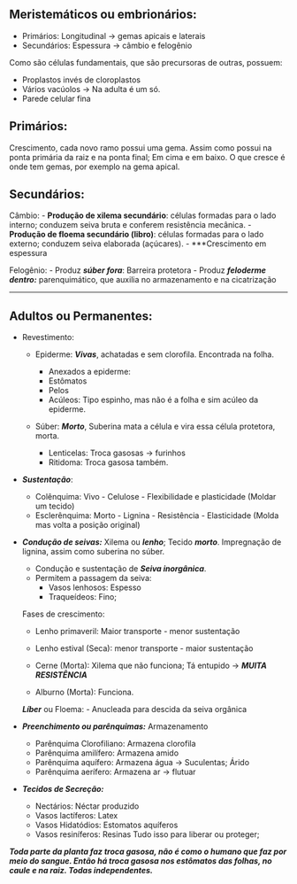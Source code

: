 ## Meristemáticos ou embrionários:

- Primários: Longitudinal -> gemas apicais e laterais
- Secundários: Espessura  -> câmbio e felogênio 

Como são células fundamentais, que são precursoras de outras, possuem:
- Proplastos invés de cloroplastos
- Vários vacúolos -> Na adulta é um só.
- Parede celular fina


## Primários: 

Crescimento, cada novo ramo possui uma gema. Assim como possui na ponta primária da raiz e na ponta final; Em cima e em baixo.
O que cresce é onde tem gemas, por exemplo na gema apical. 

## Secundários:

Câmbio: 
	- **Produção de xilema secundário**: células formadas para o lado interno; conduzem seiva bruta e conferem resistência mecânica.
	- **Produção de floema secundário (libro)**: células formadas para o lado externo; conduzem seiva elaborada (açúcares).
	- ***Crescimento em espessura

Felogênio:
	- Produz ***súber fora***: Barreira protetora
	- Produz ***feloderme dentro:*** parenquimático, que auxilia no armazenamento e na cicatrização 

---

## Adultos ou Permanentes:

- Revestimento:
	- Epiderme: ***Vivas***, achatadas e sem clorofila. Encontrada na folha.
		- Anexados a epiderme:
		- Estômatos 
		- Pelos
		- Acúleos: Tipo espinho, mas não é a folha e sim acúleo da epiderme.

	- Súber: ***Morto***, Suberina mata a célula e vira essa célula protetora, morta. 
		- Lenticelas: Troca gasosas -> furinhos
		- Ritidoma: Troca gasosa também.

- ***Sustentação***:
	- Colênquima: Vivo - Celulose - Flexibilidade e plasticidade (Moldar um tecido)
	- Esclerênquima: Morto - Lignina - Resistência - Elasticidade (Molda mas volta a posição original)

- ***Condução de seivas:*** Xilema ou ***lenho***; Tecido ***morto***. Impregnação de lignina, assim como suberina no súber.
	- Condução e sustentação de ***Seiva inorgânica***.
	- Permitem a passagem da seiva:
		- Vasos lenhosos: Espesso  
		- Traqueídeos: Fino; 

	Fases de crescimento:
	- Lenho primaveril: Maior transporte - menor sustentação
	- Lenho estival (Seca): menor transporte - maior sustentação

	- Cerne (Morta): Xilema que não funciona; Tá entupido -> ***MUITA RESISTÊNCIA***
	- Alburno (Morta): Funciona.

	***Líber*** ou Floema:
		- Anucleada para descida da seiva orgânica

- ***Preenchimento ou parênquimas:*** Armazenamento
	- Parênquima Clorofiliano: Armazena clorofila 
	- Parênquima amilífero: Armazena amido
	- Parênquima aquífero: Armazena água -> Suculentas; Árido 
	- Parênquima aerífero: Armazena ar -> flutuar 

- ***Tecidos de Secreção:***
	- Nectários: Néctar produzido
	- Vasos lactíferos: Latex 
	- Vasos Hidatódios: Estomatos aquíferos
	- Vasos resiníferos: Resinas
	Tudo isso para liberar ou proteger;
	


***Toda parte da planta faz troca gasosa, não é como o humano que faz por meio do sangue. Então há troca gasosa nos estômatos das folhas, no caule e na raiz. Todas independentes.***